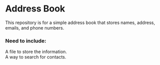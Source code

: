 # Address Book
This repository is for a simple address book that stores names, address, emails, and phone numbers. 

### Need to include:
A file to store the information.  
A way to search for contacts.